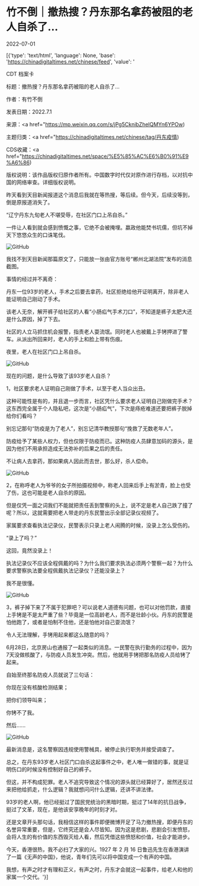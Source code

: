# 竹不倒｜撤热搜？丹东那名拿药被阻的老人自杀了…

2022-07-01

[{'type': 'text/html', 'language': None, 'base': 'https://chinadigitaltimes.net/chinese/feed', 'value': '













CDT 档案卡

标题：撤热搜？丹东那名拿药被阻的老人自杀了…

作者：有竹不倒

发表日期：2022.7.1

来源：<a href="https://mp.weixin.qq.com/s/jPg5CknibZhelQMYn6YPOw)

主题归类：<a href="https://chinadigitaltimes.net/chinese/tag/丹东疫情)

CDS收藏：<a href="https://chinadigitaltimes.net/space/%E5%85%AC%E6%B0%91%E9%A6%86)

版权说明：该作品版权归原作者所有。中国数字时代仅对原作进行存档，以对抗中国的网络审查。详细版权说明。





昨天看到天目新闻报道这个消息后我就在等热搜，等后续。但今天，后续没等到，倒是原报道消失了。

“辽宁丹东九旬老人不堪受辱，在社区门口上吊自杀。”

一件让人看到就会感到愤慨之事，它绝不会被掩埋。嬴政他能焚书坑儒，但坑不掉天下悠悠众生的口诛笔伐。

![GitHub](https://chinadigitaltimes.net/chinese/files/2022/07/post-683748-62bf83bf3e408.png)

我找不到天目新闻那篇原文了，只能放一张由官方账号“郴州北湖法院”发布的消息截图。

事情的经过并不离奇：

丹东一位93岁的老人，手术之后要去拿药，社区拒绝给他开证明离开，除非老人能证明自己刚动了手术。

该老人无奈，解开裤子给社区的人看“小肠疝气手术刀口”，不知道是裤子太肥大还是什么原因，掉了下去。

社区的人立马抓住机会报警，指责老人耍流氓。同时老人也被戴上手铐押进了警车。从派出所回来时，老人的手上和脸上带有伤痕。

夜里，老人在社区门口上吊自杀。

![GitHub](https://chinadigitaltimes.net/chinese/files/2022/07/post-683748-62bf83bf4966e.png)

现在的问题，是什么导致了该93岁老人自杀？

1，社区要求老人证明自己刚做了手术，以至于老人当众出丑。

这种可能性是有的，并且退一步而言，社区凭什么要求老人证明自己刚做完手术？这东西完全属于个人隐私吧，这次是“小肠疝气”，下次是痔疮难道还要把裤子脱掉给你们看吗？

别忘记那句“防疫是为了老人”，别忘记清华教授那句“挽救了无数老年人”。

防疫给予了某些人权力，但也仅限于防疫而已。这种防疫人员肆意加码的源头，是因为他们不用承担造成无法弥补的后果之后的责任。

不让病人去拿药，那如果病人因此而去世，那么好，杀人偿命。

![GitHub](https://chinadigitaltimes.net/chinese/files/2022/07/post-683748-62bf83bf587d3.png)

2，在称呼老人为爷爷的女子所拍摄视频中，称老人回来后手上有淤青，脸上也受了伤，这也可能是老人自杀的原因。

但是仅凭一面之词我们不能就把责任丢到警察的头上，说不定是老人自己跌了撞了呢？所以，这就需要把老人带走的丹东民警出示全部记录仪视频了。

家属要求查看执法记录仪，民警表示只录上老人闹腾的时候，没录上怎么受伤的。

“录上了吗？”

这回，竟然没录上！

执法记录仪不应该全程佩戴的吗？为什么我们要求执法必须两个警察一起？为什么要求警察执法要全程佩戴执法记录仪？还能没录上？

我不是很懂。

![GitHub](https://chinadigitaltimes.net/chinese/files/2022/07/post-683748-62bf83bf64a9d.png)

3，裤子掉下来了不属于犯罪吧？可以说老人道德有问题，也可以对他罚款，直接上手铐是不是太严重了些？毕竟是一位高龄老人，而不是壮龄小伙。丹东的民警是怕他跑了，或者是怕制不住他，还是怕他对自己耍流氓？

令人无法理解，手铐用起来都这么随意的吗？

6月28日，北京房山也通报了一起类似的消息。一民警在执行勤务的过程中，因为7天没做核酸了，与防疫人员发生冲突。然后，他就用手铐把那名防疫人员给铐了起来。

自始至终那名防疫人员就说了三句话：

你现在没有核酸检测结果；

把你们领导叫来；

你铐不了我。

然后……

![GitHub](https://chinadigitaltimes.net/chinese/files/2022/07/post-683748-62bf83bf72cf7.png)

最新消息是，这名警察因违规使用警械具，被停止执行职务并接受调查了。

总之，在丹东93岁老人社区门口自杀这起事件之中，老人唯一做错的事，就是证明伤口的时候没有控制好自己的裤子。

但这，并不构成犯罪。老人不追究导致这个情况的源头就已经算好了，居然还反过来把他给抓走，什么逻辑？我就想问问什么逻辑，还讲不讲法律。

93岁的老人啊，他已经挺过了国民党统治的黑暗时期，挺过了14年的抗日战争，挺过了文革，现在，是他该安享晚年的时刻才对。

还是文章开头那句话，我相信这样的事件即便微博开足了马力撤热搜，即便丹东的名誉异常重要，但是，它终究还是会人尽皆知。因为这是悲剧，悲剧会引发愤怒，会将人生的有价值的东西毁灭给人看，然后凭借这些愤怒和价值，社会才能进步。

今天，香港很热，我不必扫了大家的兴。1927 年 2 月 16 日鲁迅先生在香港演讲了一篇《无声的中国》，他说，青年们先可以将中国变成一个有声的中国。

我想，有声之时才有理和正义，有声之时，丹东才会就这一起事件，给老人和他的家属一个交代。'}]